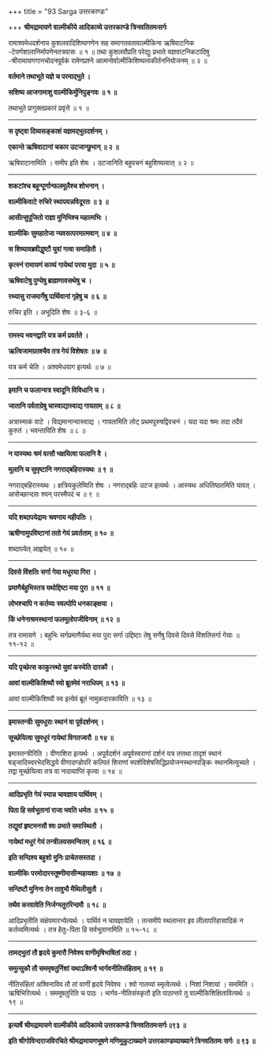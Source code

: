 +++
title = "93 Sarga उत्तरकाण्डः"

+++
**श्रीमद्रामायणे वाल्मीकीये आदिकाव्ये उत्तरकाण्डे त्रिनवतितमःसर्गः**

रामाश्वमेधदर्शनाय कुशलवादिशिष्यगणेन सह समागतवतावाल्मीकिना ऋषिवाटनिक -टेपर्णशालानिर्मापणेनतत्रवासः ॥ १ ॥ तथा कुशलवौप्रति परेद्युः प्रभाते यज्ञवाटनिकटादिषु -श्रीरामायणगानचोदनपूर्वकं रामेणप्रश्ने आत्मनोर्वाल्मीकिशिष्यत्वकीर्तननियोजनम् ॥ २ ॥

**वर्तमाने तथाभूते यज्ञे च परमाद्भुते ।**

**सशिष्य आजगामाशु वाल्मीकिर्मुनिपुङ्गवः ॥ १ ॥**

तथाभूते प्रागुक्तप्रकारं प्रवृत्ते ॥ १ ॥

****

**स दृष्ट्वा दिव्यसङ्काशं यज्ञमद्भुतदर्शनम् ।**

**एकान्ते ऋषिवाटानां चकार उटजान्छुभान् ॥ २ ॥**

ऋषिवाटानामिति । समीप इति शेषः । उटजानिति बहुवचनं बहुशिष्यत्वात् ॥ २ ॥

****

**शकटांश्च बहून्पूर्णान्फलमूलैश्च शोभनान् ।**

**वाल्मीकिवाटे रुचिरे स्थापयन्नविदूरतः ॥ ३ ॥**

**आसीत्सुपूजितो राज्ञा मुनिभिश्च महात्मभिः ।**

**वाल्मीकिः सुमहातेजा न्यवसत्परमात्मवान् ॥ ४ ॥**

**स शिष्यावब्रवीद्धृष्टौ युवां गत्वा समाहितौ ।**

**कृत्स्नं रामायणं काव्यं गायेथां परया मुदा ॥ ५ ॥**

**ऋषिवाटेषु पुण्येषु ब्राह्मणावसथेषु च ।**

**रथ्यासु राजमार्गेषु पार्थिवानां गृहेषु च ॥ ६ ॥**

रुचिर इति । अभूदिति शेषः ॥ ३-६ ॥

****

**रामस्य भवनद्वारि यत्र कर्म प्रवर्तते ।**

**ऋत्विजामग्रतश्चैव तत्र गेयं विशेषतः ॥ ७ ॥**

यत्र कर्म चेति । अश्वमेधयाग इत्यर्थः ॥ ७ ॥

****

**इमानि च फलान्यत्र स्वादूनि विविधानि च ।**

**जातानि पर्वताग्रेषु चास्वाद्यास्वाद्य गायताम् ॥ ८ ॥**

अत्रास्माकं वाटे । विद्यमानान्यास्वाद्य । गायतामिति लोट् प्रथमपुरुषद्विवचनं । यदा यदा श्रमः तदा तदैवं कुरुतं । भवन्ताविति शेषः ॥ ८ ॥

****

**न यास्यथः श्रमं वत्सौ भक्षयित्वा फलानि वै ।**

**मूलानि च सुमृष्टानि नगराद्बहिरास्यथः ॥ ९ ॥**

नगराद्बहिरास्यथः । क्षत्रियकुलेष्विति शेषः । नगराद्बहिः उटज इत्यर्थः । आस्यथः अधितिष्ठतमिति यावत् । आसेच्छान्दसः श्यन् परस्मैपदं च ॥ ९ ॥

****

**यदि शब्दापयेद्रामः श्रवणाय महीपतिः ।**

**ऋषीणामुपविष्टानां ततो गेयं प्रवर्तताम् ॥ १० ॥**

शब्दापयेत् आह्वयेत् ॥ १० ॥

****

**दिवसे विंशतिः सर्गा गेया मधुरया गिरा ।**

**प्रमाणैर्बहुभिस्तत्र यथोद्दिष्टा मया पुरा ॥ ११ ॥**

**लोभश्चापि न कर्तव्यः स्वल्पोपि धनकाङ्क्षया ।**

**किं धनेनाश्रमस्थानां फलमूलोपजीविनाम् ॥ १२ ॥**

तत्र रामायणे । बहुभिः सर्गप्रमाणैर्यथा मया पुरा सर्गा उद्दिष्टाः तेषु सर्गेषु दिवसे दिवसे विंशतिसर्गा गेयाः ॥ ११-१२ ॥

****

**यदि पृच्छेत्स काकुत्स्थो युवां कस्येति दारकौ ।**

**आवां वाल्मीकिशिष्यौ स्वो ब्रूतमेवं नराधिपम् ॥ १३ ॥**

आवां वाल्मीकिशिष्यौ स्व इत्येवं ब्रूतं नामुकदारकाविति ॥ १३ ॥

****

**इमास्तन्त्रीः सुमधुराः स्थानं वा पूर्वदर्शनम् ।**

**सूर्च्छयित्वा सुमधुरं गायेथां विगतज्वरौ ॥ १४ ॥**

इमास्तन्त्रीरिति । वीणाशिरा इत्यर्थः । अपूर्वदर्शनं अपूर्वस्वराणां दर्शनं यत्र तत्तथा तादृशं स्थानं षड्जादिस्वरभेदसिद्धये वीणादण्डोपरि कल्पितं शिराणां स्पर्शविशेषसिद्धिप्रयोजनस्थानपङ्किः स्थानमित्युच्यते । तद्वा मूर्च्छयित्वा तत्र वा नादव्याप्तिं कृत्वा ॥ १४ ॥

****

**आदिप्रभृति गेयं स्यान्न चावज्ञाय पार्थिवम् ।**

**पिता हि सर्वभूतानां राजा भवति धर्मतः ॥ १५ ॥**

**तद्युवां हृष्टमनसौ श्वः प्रभाते समास्थितौ ।**

**गायेथां मधुरं गेयं तन्त्रीलयसमन्वितम् ॥ १६ ॥**

**इति सन्दिश्य बहुशो मुनिः प्राचेतसस्तदा ।**

**वाल्मीकिः परमोदारस्तूष्णीमासीन्महायशाः ॥ १७ ॥**

**सन्दिष्टौ मुनिना तेन तावुभौ मैथिलीसुतौ ।**

**तथैव करवावेति निर्जग्मतुररिन्दमौ ॥ १८ ॥**

आदिप्रभृतीति संक्षेपमारभ्येत्यर्थः । पार्थिवं न चावज्ञायेति । तत्समीपे स्थलान्तर इव लीलापरिहासादिकं न कर्तव्यमित्यर्थः । तत्र हेतुः-पिता हि सर्वभूतानामिति ॥ १५-१८ ॥

****

**तामद्भुतां तौ हृदये कुमारौ निवेश्य वाणीमृषिभाषितां तदा ।**

**समुत्सुकौ तौ सममृषतुर्निशां यथाऽश्विनौ भार्गवनीतिसंहिताम् ॥ १९ ॥**

नीतिसंहितां अश्विनाविव तौ तां वाणीं हृदये निवेश्य । श्वो गातव्यां स्मृत्वेत्यर्थः । निशां निशायां । सममिति । ऋषिभिरित्यर्थः । सममूषतुरिति च पाठः । भार्गव-नीतिसंस्कृतौ इति पाठान्तरे तु वाल्मीकिशिक्षितावित्यर्थः ॥ १९ ॥

****

**इत्यार्षे श्रीमद्रामायणे वाल्मीकीये आदिकाव्ये उत्तरकाण्डे त्रिनवतितमःसर्गः॥९३ ॥**

**इति श्रीगोविन्दराजविरचिते श्रीमद्रामायणभूषणे मणिमुकुटाख्याने उत्तरकाण्डव्याख्याने त्रिनवतितमः सर्गः ॥ ९३ ॥**
